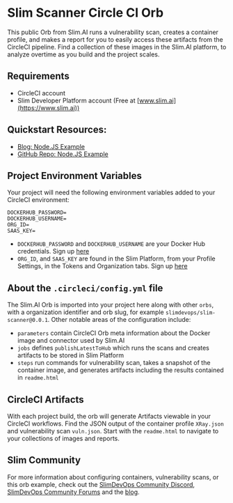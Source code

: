 # Slim Scanner Circle CI Orb
This public Orb from Slim.AI runs a vulnerability scan, creates a container profile, and makes a report for you to easily access these artifacts from the CircleCI pipeline. Find a collection of these images in the Slim.AI platform, to analyze overtime as you build and the project scales. 

## Requirements
- CircleCI account 
- Slim Developer Platform account (Free at [www.slim.ai](https://www.slim.ai))

## Quickstart Resources: 
- [Blog: Node.JS Example](https://www.slim.ai/blog/introducing-slim-s-scanner-orb-for-circleci)
- [GitHub Repo: Node.JS Example](https://github.com/slimdevops/orb-demo)

## Project Environment Variables
Your project will need the following environment variables added to your CircleCI environment:

```
DOCKERHUB_PASSWORD=
DOCKERHUB_USERNAME=
ORG_ID=
SAAS_KEY=
```

- `DOCKERHUB_PASSWORD` and `DOCKERHUB_USERNAME` are your Docker Hub credentials. Sign up [here](https://hub.docker.com/signup)
- `ORG_ID`, and `SAAS_KEY` are found in the Slim Platform, from your Profile Settings, in the Tokens and Organization tabs. Sign up [here](https://portal.slim.dev/login)


## About the `.circleci/config.yml` file
The Slim.AI Orb is imported into your project here along with other `orbs`, with a organization identifier and orb slug, for example `slimdevops/slim-scanner@0.0.1`. Other notable areas of the configuration include:
- `parameters` contain CircleCI Orb meta information about the Docker image and connector used by Slim.AI
- `jobs` defines `publishLatestToHub` which runs the scans and creates artifacts to be stored in Slim Platform
- `steps` run commands for vulnerability scan,  takes a snapshot of the container image, and generates artifacts including the results contained in `readme.html`

## CircleCI Artifacts
With each project build, the orb will generate Artifacts viewable in your CircleCI workflows. Find the JSON output of the container profile `XRay.json` and vulnerability scan `vuln.json`. Start with the `readme.html` to navigate to your collections of images and reports.

## Slim Community
For more information about configuring containers, vulnerability scans, or this orb example, check out the [SlimDevOps Community Discord](https://discord.com/invite/uBttmfyYNB), [SlimDevOps Community Forums](https://community.slim.ai/) and the [blog](https://www.slim.ai/blog/).
